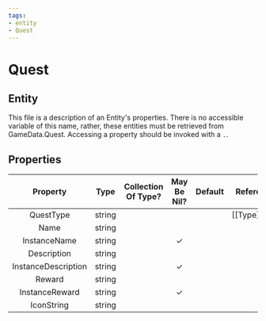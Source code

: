 ```yaml
---
tags:
- entity
- Quest
---
```

# Quest
## Entity
This file is a description of an Entity's properties. There is no accessible variable of this name, rather, these entities must be retrieved from GameData.Quest. Accessing a property should be invoked with a `.`.
## Properties
|	Property	|	Type	|	Collection Of Type?	|	May Be Nil?	|	Default	|	References	|	Key	|	Notes	|
|	:-:	|	:-:	|	:-:	|	:-:	|	:-:	|	:-:	|	:-:	|	-:	|
|	QuestType	|	string	|		|		|		|	[[Type]].Type	|	✓	|	|
|	Name	|	string	|		|		|		|		|		|	|
|	InstanceName	|	string	|		|	✓	|		|		|		|	|
|	Description	|	string	|		|		|		|		|		|	|
|	InstanceDescription	|	string	|		|	✓	|		|		|		|	|
|	Reward	|	string	|		|		|		|		|		|	|
|	InstanceReward	|	string	|		|	✓	|		|		|		|	|
|	IconString	|	string	|		|		|		|		|		|	|
